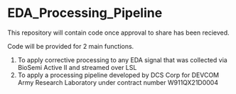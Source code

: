 # EDA_Processing_Pipeline

This repository will contain code once approval to share has been recieved. 

Code will be provided for 2 main functions. 
1. To apply corrective processing to any EDA signal that was collected via BioSemi Active II and streamed over LSL
2. To apply a processing pipeline developed by DCS Corp for DEVCOM Army Research Laboratory under contract 
number W911QX21D0004

